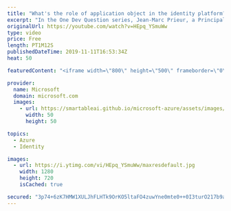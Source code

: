 ```yaml
---
title: "What's the role of application object in the identity platform? | One Dev Question: Jean-Marc Prieur"
excerpt: "In the One Dev Question series, Jean-Marc Prieur, a Principal Program Manager Program Manager working on the Microsoft identity platform, explains the role of the Azure Active Directory application object in the Microsoft identity platform.   Get more information at: https://docs.microsoft.com/azure/active-directory/develop/"
originalUrl: https://youtube.com/watch?v=HEpq_YSmuWw
type: video
price: Free
length: PT1M12S
publishedDateTime: 2019-11-11T16:53:34Z
heat: 50

featuredContent: "<iframe width=\"800\" height=\"500\" frameborder=\"0\" src=\"https://www.youtube.com/embed/HEpq_YSmuWw\" allow=\"accelerometer; autoplay; encrypted-media; gyroscope; picture-in-picture\" allowfullscreen></iframe>"

provider:
  name: Microsoft
  domain: microsoft.com
  images:
    - url: https://smartableai.github.io/microsoft-azure/assets/images/organizations/microsoft.com-50x50.jpg
      width: 50
      height: 50

topics:
  - Azure
  - Identity

images:
  - url: https://i.ytimg.com/vi/HEpq_YSmuWw/maxresdefault.jpg
    width: 1280
    height: 720
    isCached: true

secured: "3p74+6zK7HMW1XULJhFLHTk9OrKO5ltaFO4zuwYne0mte0++0I3turO217b9aerZOpQSQxtXl9YQegjdWW7on4VYRx/9vyctGwwmo1cnSZbIZ8DjzFn+5FZRGv1rRTpW9kZ7eVfLmuGO3iJE5HMNFMhlNAsCtmcfdKh7RoGUG5bHBGmAt2pxtdW2DRMWLCTFF2BcoHiuJ2X/Mix/TY13d7YSdkndRi8NKW5wvLCufQbCjBUb6S4CXC6B5SQn22mYgdIIteAy9arzWpuEmWmoJya0hHsVy1ZEDHDvgLL7AoRINveKldCQKIlFhx9L5yulxTa+k8gCaM7tO+C+Th2MX5zHeq5Eepv9PVa2z6uud7KvBKczO4frwaRCM+qKIMyPf4BzfANiDOAyfdLvf9bWkoxudsoZWF5Uron0pyTn/us=;kHXf79WzHfQJ0JPrnvwqTg=="
---
```


